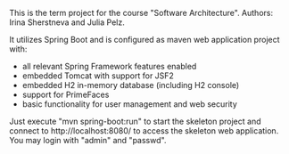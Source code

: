

This is the term project for the course "Software Architecture". Authors: Irina Sherstneva and Julia Pelz.

It utilizes Spring Boot and is configured as maven web application project with:
 - all relevant Spring Framework features enabled
 - embedded Tomcat with support for JSF2
 - embedded H2 in-memory database (including H2 console)
 - support for PrimeFaces
 - basic functionality for user management and web security

Just execute  "mvn spring-boot:run" to start the skeleton project and connect to
http://localhost:8080/ to access the skeleton web application. You may login
with "admin" and "passwd".


